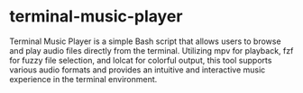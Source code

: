# terminal-music-player
Terminal Music Player is a simple Bash script that allows users to browse and play audio files directly from the terminal. Utilizing mpv for playback, fzf for fuzzy file selection, and lolcat for colorful output, this tool supports various audio formats and provides an intuitive and interactive music experience in the terminal environment.
